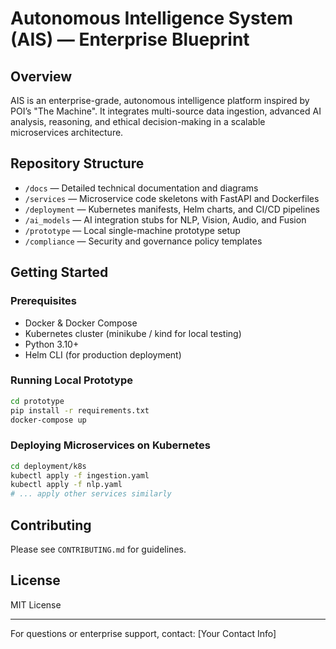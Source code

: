 # Autonomous Intelligence System (AIS) — Enterprise Blueprint

## Overview

AIS is an enterprise-grade, autonomous intelligence platform inspired by POI’s "The Machine". It integrates multi-source data ingestion, advanced AI analysis, reasoning, and ethical decision-making in a scalable microservices architecture.

## Repository Structure

- `/docs` — Detailed technical documentation and diagrams  
- `/services` — Microservice code skeletons with FastAPI and Dockerfiles  
- `/deployment` — Kubernetes manifests, Helm charts, and CI/CD pipelines  
- `/ai_models` — AI integration stubs for NLP, Vision, Audio, and Fusion  
- `/prototype` — Local single-machine prototype setup  
- `/compliance` — Security and governance policy templates  

## Getting Started

### Prerequisites

- Docker & Docker Compose  
- Kubernetes cluster (minikube / kind for local testing)  
- Python 3.10+  
- Helm CLI (for production deployment)  

### Running Local Prototype

```bash
cd prototype
pip install -r requirements.txt
docker-compose up
```

### Deploying Microservices on Kubernetes

```bash
cd deployment/k8s
kubectl apply -f ingestion.yaml
kubectl apply -f nlp.yaml
# ... apply other services similarly
```

## Contributing

Please see `CONTRIBUTING.md` for guidelines.

## License

MIT License

---

For questions or enterprise support, contact: [Your Contact Info]
